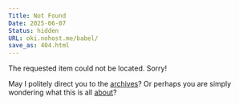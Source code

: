 ```yaml
---
Title: Not Found
Date: 2025-06-07
Status: hidden
URL: oki.nohost.me/babel/
save_as: 404.html
---
```


The requested item could not be located.  Sorry!

May I politely direct you to the [archives][]?  Or perhaps you are simply wondering what this is all [about][]?

[archives]: https://oki.nohost.me/babel/archives.html

[about]: https://oki.nohost.me/babel/pages/about.html
